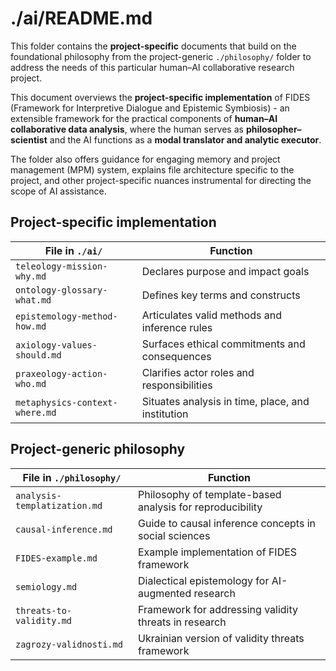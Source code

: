 # ./ai/README.md

This folder contains the **project-specific**  documents that build on the foundational philosophy from the project-generic `./philosophy/` folder to address the needs of this particular human–AI collaborative research project. 

This document overviews the **project-specific implementation** of FIDES (Framework for Interpretive Dialogue and Epistemic Symbiosis) - an extensible framework for the practical components of **human–AI collaborative data analysis**, where the human serves as **philosopher–scientist** and the AI functions as a **modal translator and analytic executor**.

The folder also offers guidance for engaging memory and project management (MPM) system, explains file architecture specific to the project, and other project-specific nuances  instrumental for directing the scope of AI assistance.


## Project-specific implementation 
| File in `./ai/`         | Function                                          |
|---------------------------|---------------------------------------------|
| `teleology-mission-why.md`      | Declares purpose and impact goals                 |
| `ontology-glossary-what.md`     | Defines key terms and constructs                  |
| `epistemology-method-how.md`    | Articulates valid methods and inference rules     |
| `axiology-values-should.md`     | Surfaces ethical commitments and consequences     |
| `praxeology-action-who.md`      | Clarifies actor roles and responsibilities        |
| `metaphysics-context-where.md`  | Situates analysis in time, place, and institution |


## Project-generic philosophy 

| File in `./philosophy/`         | Function                                          |
|---------------------------|---------------------------------------------|
| `analysis-templatization.md` | Philosophy of template-based analysis for reproducibility |
| `causal-inference.md` | Guide to causal inference concepts in social sciences |
| `FIDES-example.md` | Example implementation of FIDES framework |
| `semiology.md` | Dialectical epistemology for AI-augmented research |
| `threats-to-validity.md` | Framework for addressing validity threats in research |
| `zagrozy-validnosti.md` | Ukrainian version of validity threats framework |




